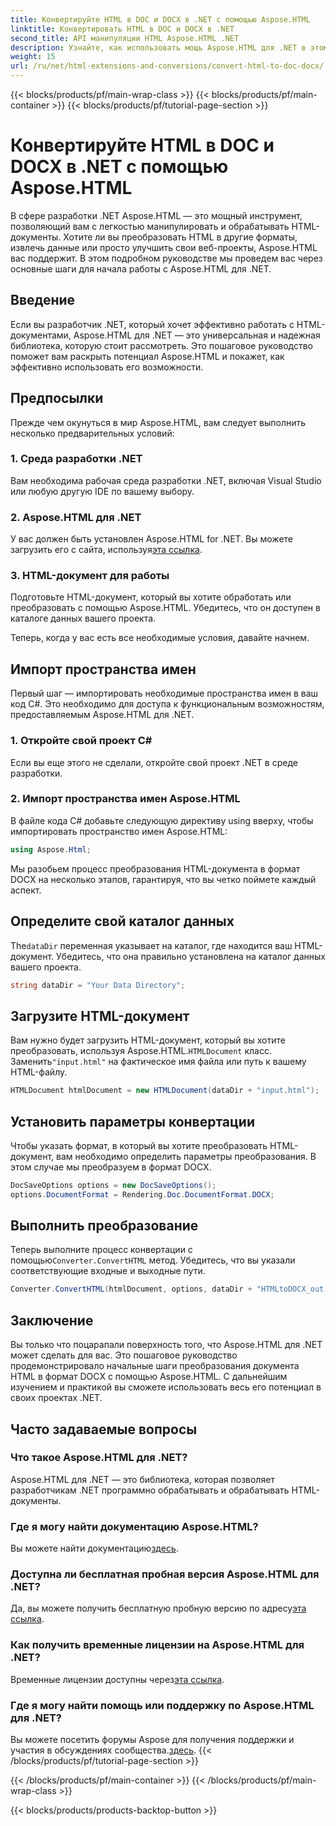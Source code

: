 ```yaml
---
title: Конвертируйте HTML в DOC и DOCX в .NET с помощью Aspose.HTML
linktitle: Конвертировать HTML в DOC и DOCX в .NET
second_title: API манипуляции HTML Aspose.HTML .NET
description: Узнайте, как использовать мощь Aspose.HTML для .NET в этом пошаговом руководстве. Конвертируйте HTML в DOCX без усилий и выведите свои проекты .NET на новый уровень. Начните сегодня!
weight: 15
url: /ru/net/html-extensions-and-conversions/convert-html-to-doc-docx/
---
```


{{< blocks/products/pf/main-wrap-class >}}
{{< blocks/products/pf/main-container >}}
{{< blocks/products/pf/tutorial-page-section >}}

# Конвертируйте HTML в DOC и DOCX в .NET с помощью Aspose.HTML


В сфере разработки .NET Aspose.HTML — это мощный инструмент, позволяющий вам с легкостью манипулировать и обрабатывать HTML-документы. Хотите ли вы преобразовать HTML в другие форматы, извлечь данные или просто улучшить свои веб-проекты, Aspose.HTML вас поддержит. В этом подробном руководстве мы проведем вас через основные шаги для начала работы с Aspose.HTML для .NET.

## Введение

Если вы разработчик .NET, который хочет эффективно работать с HTML-документами, Aspose.HTML для .NET — это универсальная и надежная библиотека, которую стоит рассмотреть. Это пошаговое руководство поможет вам раскрыть потенциал Aspose.HTML и покажет, как эффективно использовать его возможности.

## Предпосылки

Прежде чем окунуться в мир Aspose.HTML, вам следует выполнить несколько предварительных условий:

### 1. Среда разработки .NET

Вам необходима рабочая среда разработки .NET, включая Visual Studio или любую другую IDE по вашему выбору.

### 2. Aspose.HTML для .NET

 У вас должен быть установлен Aspose.HTML for .NET. Вы можете загрузить его с сайта, используя[эта ссылка](https://releases.aspose.com/html/net/).

### 3. HTML-документ для работы

Подготовьте HTML-документ, который вы хотите обработать или преобразовать с помощью Aspose.HTML. Убедитесь, что он доступен в каталоге данных вашего проекта.

Теперь, когда у вас есть все необходимые условия, давайте начнем.

## Импорт пространства имен

Первый шаг — импортировать необходимые пространства имен в ваш код C#. Это необходимо для доступа к функциональным возможностям, предоставляемым Aspose.HTML для .NET.

### 1. Откройте свой проект C#

Если вы еще этого не сделали, откройте свой проект .NET в среде разработки.

### 2. Импорт пространства имен Aspose.HTML

В файле кода C# добавьте следующую директиву using вверху, чтобы импортировать пространство имен Aspose.HTML:

```csharp
using Aspose.Html;
```

Мы разобьем процесс преобразования HTML-документа в формат DOCX на несколько этапов, гарантируя, что вы четко поймете каждый аспект.

## Определите свой каталог данных

 The`dataDir` переменная указывает на каталог, где находится ваш HTML-документ. Убедитесь, что она правильно установлена на каталог данных вашего проекта.

```csharp
string dataDir = "Your Data Directory";
```

## Загрузите HTML-документ

 Вам нужно будет загрузить HTML-документ, который вы хотите преобразовать, используя Aspose.HTML.`HTMLDocument` класс. Заменить`"input.html"` на фактическое имя файла или путь к вашему HTML-файлу.

```csharp
HTMLDocument htmlDocument = new HTMLDocument(dataDir + "input.html");
```

## Установить параметры конвертации

Чтобы указать формат, в который вы хотите преобразовать HTML-документ, вам необходимо определить параметры преобразования. В этом случае мы преобразуем в формат DOCX.

```csharp
DocSaveOptions options = new DocSaveOptions();
options.DocumentFormat = Rendering.Doc.DocumentFormat.DOCX;
```

## Выполнить преобразование

 Теперь выполните процесс конвертации с помощью`Converter.ConvertHTML` метод. Убедитесь, что вы указали соответствующие входные и выходные пути.

```csharp
Converter.ConvertHTML(htmlDocument, options, dataDir + "HTMLtoDOCX_out.docx");
```

## Заключение

Вы только что поцарапали поверхность того, что Aspose.HTML для .NET может сделать для вас. Это пошаговое руководство продемонстрировало начальные шаги преобразования документа HTML в формат DOCX с помощью Aspose.HTML. С дальнейшим изучением и практикой вы сможете использовать весь его потенциал в своих проектах .NET.

## Часто задаваемые вопросы

### Что такое Aspose.HTML для .NET?
Aspose.HTML для .NET — это библиотека, которая позволяет разработчикам .NET программно обрабатывать и обрабатывать HTML-документы.

### Где я могу найти документацию Aspose.HTML?
 Вы можете найти документацию[здесь](https://reference.aspose.com/html/net/).

### Доступна ли бесплатная пробная версия Aspose.HTML для .NET?
 Да, вы можете получить бесплатную пробную версию по адресу[эта ссылка](https://releases.aspose.com/).

### Как получить временные лицензии на Aspose.HTML для .NET?
 Временные лицензии доступны через[эта ссылка](https://purchase.aspose.com/temporary-license/).

### Где я могу найти помощь или поддержку по Aspose.HTML для .NET?
 Вы можете посетить форумы Aspose для получения поддержки и участия в обсуждениях сообщества.[здесь](https://forum.aspose.com/).
{{< /blocks/products/pf/tutorial-page-section >}}

{{< /blocks/products/pf/main-container >}}
{{< /blocks/products/pf/main-wrap-class >}}

{{< blocks/products/products-backtop-button >}}
